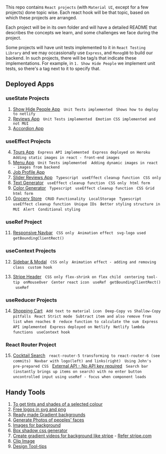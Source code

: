 This repo contains `React projects` (with `Material UI`, except for a few projects) done topic wise. Each react hook will be that topic, based on which these projects are arranged.

Each project will be in its own folder and will have a detailed README that describes the concepts we learn, and some challenges we face during the project.

Some projects will have unit tests implemented to it in `React Testing Library` and we may occassionally use `Express`, and `MonogDB` to build our backend. In such projects, there will be tag/s that indicate these implementations. For example, in `1. Show Hide People` we implement unit tests, so there's a tag next to it to specify that.

## Deployed Apps

### useState Projects

1. [Show Hide People App](https://1-show-hide-people-app.netlify.app/) &nbsp; `Unit Tests implemented` &nbsp; `Shows how to deploy to netlify`
2. [Reviews App](https://2-reviews-app.netlify.app/) &nbsp; `Unit Tests implemented` &nbsp; `Emotion CSS implemented and not MUI`
3. [Accordion App](https://4-accordion-questions-app.netlify.app/)

### useEffect Projects

4. [Tours App](https://3-tours-app.netlify.app/) &nbsp; `Express API implemented` &nbsp; `Express deployed on Heroku` &nbsp; `Adding static images in react - front-end images`
5. [Menu App](https://5-menu-app.netlify.app/) &nbsp; `Unit Tests implemented `&nbsp; `Adding dynamic images in react - images from backend`
6. [Job Profile App](https://6-job-profile-app.netlify.app/)
7. [Slider Reviews App](https://7-review-slider.netlify.app/) &nbsp; `Typescript` &nbsp; `useEffect cleanup function` &nbsp; `CSS only`
8. [Text Generator](https://8-text-generator.netlify.app/) &nbsp; `useEffect cleanup function` &nbsp; `CSS only` &nbsp; `html form`
9. [Color Generator](https://9-colour-generator.netlify.app/) &nbsp; `Typescript` &nbsp; `useEffect cleanup function` &nbsp; `CSS Grid` &nbsp; `html form`
10. [Grocery Store](https://10-grocery-store.netlify.app/) &nbsp; `CRUD Functionality` &nbsp; `LocalStorage` &nbsp; `Typescript` &nbsp; `useEffect cleanup function` &nbsp; `Unique IDs` &nbsp; `Better styling structure in MUI` &nbsp; `Alert` &nbsp; `Conditional styling`

### useRef Project

11. [Responsive Navbar](https://11-responsive-navbar.netlify.app/) &nbsp; `CSS only` &nbsp; `Animation effect` &nbsp; `svg-logo used` &nbsp; `getBoundingClientRect()`

### useContext Projects

12. [Sidebar & Modal](https://12-sidebar-modal-app.netlify.app/) &nbsp; `CSS only` &nbsp; `Animation effect - adding and removing class` &nbsp; `custom hook`

13. [Stripe Header](https://13-stripe-header-clone.netlify.app/) &nbsp; `CSS only` &nbsp;`flex-shrink on flex child` &nbsp; `centering tool-tip` &nbsp; `onMouseOver` &nbsp; `Center react icon` &nbsp; `useRef` &nbsp; `getBoundingClientRect()` &nbsp; `useRef`

### useReducer Projects

14. [Shopping Cart](https://14-shopping-cart.netlify.app/) &nbsp; `Add text to material icon` &nbsp; `Deep-Copy vs Shallow-Copy pitfalls` &nbsp; `React Strict mode` &nbsp; `Subtract item and also remove from list when reaches 0` &nbsp; `reduce function to calculate the sum` &nbsp; `Express API implemented` &nbsp; `Express deployed on Netlify` &nbsp; `Netlify lambda functions` &nbsp; `useContext hook`

### React Router Project

15. [Cocktail Search]() &nbsp; `react-router-5 transforming to react-router-6 (see commits)` &nbsp; `Navbar with logo(left) and links(right)` &nbsp; `Using John's pre-prepared CSS` &nbsp; [External API - No API key required](https://www.thecocktaildb.com/api.php) &nbsp; `Search bar (instantly brings up items on search) with no enter button` &nbsp; `uncontrolled input using useRef - focus when component loads`

## Handy Tools

1. [To get tints and shades of a selected colour](https://maketintsandshades.com/)
2. [Free logos in svg and png](https://myfreelogomaker.com/)
3. [Ready made Gradient backgrounds](https://uigradients.com/)
4. [Generate Photos of peoples' faces](https://generated.photos/)
5. [Images for background](https://unsplash.com/)
6. [Box shadow css generator](https://html-css-js.com/css/generator/box-shadow/)
7. [Create gradient videos for background like stripe](https://codesandbox.io/s/bxnsx?file=/src/App.js:0-617) - [Refer stripe.com](https://stripe.com/en-ca)
8. [Clip Image](https://bennettfeely.com/clippy/)
9. [Design Tool-tips](https://blog.logrocket.com/creating-beautiful-tooltips-with-only-css/)

